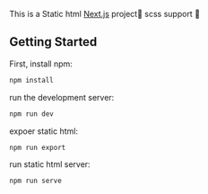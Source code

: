 This is a Static html [Next.js](https://nextjs.org/) project🥺
scss support 🐠

## Getting Started

First, install npm:

```bash
npm install
```

run the development server:

```bash
npm run dev
```

expoer static html:
```bash
npm run export
```
run static html server:
```bash
npm run serve
```
